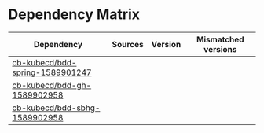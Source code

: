 # Dependency Matrix

Dependency | Sources | Version | Mismatched versions
---------- | ------- | ------- | -------------------
[cb-kubecd/bdd-spring-1589901247](https://github.com/cb-kubecd/bdd-spring-1589901247.git) |  | []() | 
[cb-kubecd/bdd-gh-1589902958](https://github.com/cb-kubecd/bdd-gh-1589902958.git) |  | []() | 
[cb-kubecd/bdd-sbhg-1589902958](https://github.com/cb-kubecd/bdd-sbhg-1589902958.git) |  | []() | 
